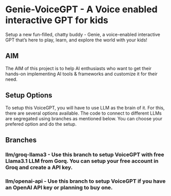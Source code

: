 # Genie-VoiceGPT - A Voice enabled interactive GPT for kids

Setup a new fun-filled, chatty buddy - Genie, a voice-enabled interactive GPT that’s here to play, learn, and explore the world with your kids!

## AIM

The AIM of this project is to help AI enthusiasts who want to get their hands-on implementing AI tools & frameworks and customize it for their need. 

## Setup Options

To setup this VoiceGPT, you will have to use LLM as the brain of it. For this, there are several options available. The code to connect to different LLMs are segregated using branches as mentioned below. You can choose your prefered option and do the setup.

## Branches

### llm/groq-llama3 - Use this branch to setup VoiceGPT with free Llama3.1 LLM from Gorq. You can setup your free account in Groq and create a API key.
### llm/openai-api - Use this branch to setup VoiceGPT if you have an OpenAI API key or planning to buy one.
